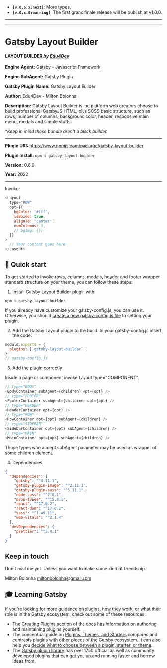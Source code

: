 - **`[v.0.6.x:next]`**: More <Layout /> types.
- **`[v.0.x.0:warning]`**: The first grand finale release will be publish at v1.0.0.

---

---

# Gatsby Layout Builder

#### LAYOUT BUILDER _by [Edu4Dev](https://edu4.dev)_

**Engine Agent:** Gatsby - Javascript Framework

**Engine SubAgent:** Gatsby Plugin

**Gatsby Plugin Name:** Gatsby Layout Builder

**Author:** Edu4Dev - Milton Bolonha

**Description:** Gatsby Layout Builder is the platform
web creators choose to build professional GatsbyJS HTML,
plus SCSS basic structure, such as rows, number of columns,
background color, header, responsive main menu,
modals and simple stuffs.

\*_Keep in mind these bundle aren't a block builder._

---

**Plugin URI:** https://www.npmjs.com/package/gatsby-layout-builder

**Plugin Install:** `npm i gatsby-layout-builder`

**Version:** 0.6.0

**Year:** 2022

---

Invoke:

```js
<Layout
  type="ROW"
  opt={{
    bgColor: '#fff',
    isBoxed: true,
    alignTo: 'center',
    numColumns: 3,
    // bgImg: {};
  }}
>
  // Your content goes here
</Layout>
```

## 🚀 Quick start

To get started to invoke rows, columns, modals, header and footer wrapper
standard structure on your theme, you can follow these steps:

1. Install Gatsby Layout Builder plugin with:

```shell
npm i gatsby-layout-builder
```

If you already have customize your gatsby-config.js, you can use it.
Otherwise, you should [create a new gatsby-config.js file](https://www.gatsbyjs.com/docs/reference/config-files/gatsby-config/) to setting your plugin.

2. Add the Gatsby Layout plugin to the build. In your gatsby-config.js insert the code:

```javascript
module.exports = {
  plugins: [`gatsby-layout-builder`],
}
// gatsby-config.js
```

3. Add the plugin correctly

Inside a page or component invoke Layout type="COMPONENT".

```javascript
// type="BODY"
<BodyContainer subAgent={children} opt={opt} />
// type="FOOTER"
<FooterContainer subAgent={children} opt={opt} />
// type="HEADER"
<HeaderContainer opt={opt} />
// type="ROW"
<RowContainer opt={opt} subAgent={children} />
// type="SIDEBAR"
<SidebarContainer opt={opt} subAgent={children} />
// type="MAIN"
<MainContainer opt={opt} subAgent={children} />
```

Those types who accept subAgent parameter may be used as wrapper of some children element.

4. Dependencies

```json
{
  "dependencies": {
    "gatsby": "^4.11.1",
    "gatsby-plugin-image": "^2.11.1",
    "gatsby-plugin-sass": "^5.11.1",
    "node-sass": "^7.0.1",
    "prop-types": "^15.8.1",
    "react": "^17.0.2",
    "react-dom": "^17.0.2",
    "sass": "^1.49.11",
    "web-vitals": "^2.1.4"
  },
  "devDependencies": {
    "prettier": "^2.4.1"
  }
}
```

## Keep in touch

Don't mail me yet. Unless you want to make some kind of friendship.

Milton Bolonha <miltonbolonha@gmail.com>

## 🎓 Learning Gatsby

If you're looking for more guidance on plugins, how they work, or what their role is in the Gatsby ecosystem, check out some of these resources:

- The [Creating Plugins](https://www.gatsbyjs.com/docs/creating-plugins/) section of the docs has information on authoring and maintaining plugins yourself.
- The conceptual guide on [Plugins, Themes, and Starters](https://www.gatsbyjs.com/docs/plugins-themes-and-starters/) compares and contrasts plugins with other pieces of the Gatsby ecosystem. It can also help you [decide what to choose between a plugin, starter, or theme](https://www.gatsbyjs.com/docs/plugins-themes-and-starters/#deciding-which-to-use).
- The [Gatsby plugin library](https://www.gatsbyjs.com/plugins/) has over 1750 official as well as community developed plugins that can get you up and running faster and borrow ideas from.
